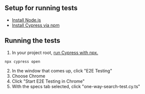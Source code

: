 ## Setup for running tests

- [Install Node.js](https://nodejs.org/en/download)
- [Install Cypress via npm](https://docs.cypress.io/guides/getting-started/installing-cypress#npm-install)

## Running the tests

1. In your project root, [run Cypress with npx.](https://docs.cypress.io/guides/getting-started/opening-the-app#cypress-open)
```
npx cypress open
```
2. In the window that comes up, click "E2E Testing"
3. Choose Chrome
4. Click "Start E2E Testing in Chrome"
5. With the specs tab selected, click "one-way-search-test.cy.ts"
